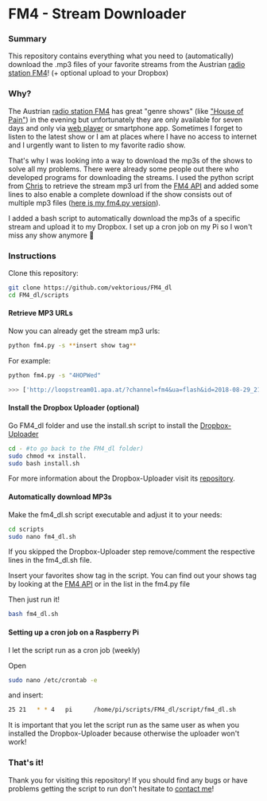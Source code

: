 # FM4 - Stream Downloader

### Summary
This repository contains everything what you need to (automatically) download the .mp3 files of your favorite streams from the Austrian [radio station FM4](https://fm4.orf.at/)! (+ optional upload to your Dropbox)

### Why?

The Austrian [radio station FM4](https://fm4.orf.at/) has great "genre shows" (like ["House of Pain"](https://fm4.orf.at/radio/stories/fm4houseofpain/)) in the evening but unfortunately they are only available for seven days and only via [web player](https://fm4.orf.at/player/) or smartphone app. Sometimes I forget to listen to the latest show or I am at places where I have no access to internet and I urgently want to listen to my favorite radio show.

That's why I was looking into a way to download the mp3s of the shows to solve all my problems. There were already some people out there who developed programs for downloading the streams. I used the python script from [Chris](https://chrigl.de/~chris/fm4/) to retrieve the stream mp3 url from the [FM4 API](http://audioapi.orf.at/fm4/json/2.0/broadcasts/) and added some lines to also enable a complete download if the show consists out of multiple mp3 files ([here is my fm4.py version](https://raw.githubusercontent.com/vektorious/FM4_dl/master/script/fm4.py)).

I added a bash script to automatically download the mp3s of a specific stream and upload it to my Dropbox. I set up a cron job on my Pi so I won't miss any show anymore 🎉

### Instructions

Clone this repository:

```bash
git clone https://github.com/vektorious/FM4_dl
cd FM4_dl/scripts
```
#### Retrieve MP3 URLs

Now you can already get the stream mp3 urls:

```bash
python fm4.py -s **insert show tag**
```

For example:

```bash
python fm4.py -s "4HOPWed"

>>> ['http://loopstream01.apa.at/?channel=fm4&ua=flash&id=2018-08-29_2100_tl_54_4HOPWed1_63490.mp3', 'http://loopstream01.apa.at/?channel=fm4&ua=flash&id=2018-08-29_2200_tl_54_4HOPWed2_63492.mp3']

```
#### Install the Dropbox Uploader (optional)
Go FM4_dl folder and use the install.sh script to install the [Dropbox-Uploader](https://github.com/andreafabrizi/Dropbox-Uploader)

```bash
cd - #to go back to the FM4_dl folder)
sudo chmod +x install.
sudo bash install.sh
```

For more information about the Dropbox-Uploader visit its [repository](https://github.com/andreafabrizi/Dropbox-Uploader).

#### Automatically download MP3s

Make the fm4_dl.sh script executable and adjust it to your needs:

```bash
cd scripts
sudo nano fm4_dl.sh
```
If you skipped the Dropbox-Uploader step remove/comment the respective lines in the fm4_dl.sh file.

Insert your favorites show tag in the script. You can find out your shows tag by looking at the [FM4 API](http://audioapi.orf.at/fm4/json/2.0/broadcasts/) or in the list in the fm4.py file

Then just run it!

```bash
bash fm4_dl.sh
```

#### Setting up a cron job on a Raspberry Pi

I let the script run as a cron job (weekly)

Open
```bash
sudo nano /etc/crontab -e
```

and insert:
```bash
25 21   * * 4   pi      /home/pi/scripts/FM4_dl/script/fm4_dl.sh
```

It is important that you let the script run as the same user as when you installed the Dropbox-Uploader because otherwise the uploader won't work!

### That's it!

Thank you for visiting this repository! If you should find any bugs or have problems getting the script to run don't hesitate to [contact me](https://twitter.com/alexwastooshort)!
